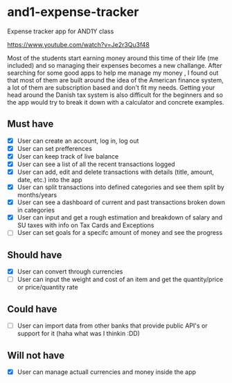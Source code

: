 # and1-expense-tracker
Expense tracker app for AND1Y class

https://www.youtube.com/watch?v=Je2r3Qu3f48

Most of the students start earning money around this time of their life (me included) and so managing their expenses becomes a new challange.
After searching for some good apps to help me manage my money ,
I found out that most of them are built around the idea of the American finance system, a lot of them are subscription based and don't fit my needs.
Getting your head around the Danish tax system is also difficult for the beginners and so the app would try to break it down with a calculator and concrete examples.

## Must have

- [x] User can create an account, log in, log out
- [x] User can set prefferences
- [x] User can keep track of live balance
- [x] User can see a list of all the recent transactions logged
- [x] User can add, edit and delete transactions with details (title, amount, date, etc.) into the app
- [x] User can split transactions into defined categories and see them split by months/years
- [x] User can see a dashboard of current and past transactions broken down in categories
- [x] User can input and get a rough estimation and breakdown of salary and SU taxes with info on Tax Cards and Exceptions
- [ ] User can set goals for a specifc amount of money and see the progress

## Should have
- [x] User can convert through currencies 
- [ ] User can input the weight and cost of an item and get the quantity/price or price/quantity rate

## Could have
- [ ] User can import data from other banks that provide public API's or support for it (haha what was I thinkin :DD)

## Will not have

- [x] User can manage actuall currencies and money inside the app
